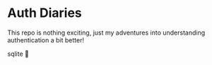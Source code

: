 # Auth Diaries

This repo is nothing exciting, just my adventures into understanding authentication
a bit better!

sqlite 🖤
